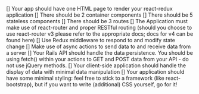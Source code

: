 [] Your app should have one HTML page to render your react-redux application
[] There should be 2 container components
[] There should be 5 stateless components
[] There should be 3 routes
[] The Application must make use of react-router and proper RESTful routing (should you choose to use react-router v3 please refer to the appropriate docs; docs for v4 can be found here)
[] Use Redux middleware to respond to and modify state change
[] Make use of async actions to send data to and receive data from a server
[] Your Rails API should handle the data persistence. You should be using fetch() within your actions to GET and POST data from your API - do not use jQuery methods.
[] Your client-side application should handle the display of data with minimal data manipulation
[] Your application should have some minimal styling: feel free to stick to a framework (like react-bootstrap), but if you want to write (additional) CSS yourself, go for it!